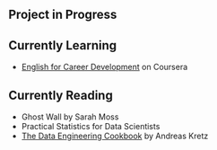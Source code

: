 ## Project in Progress



## Currently Learning
- [English for Career Development](https://www.coursera.org/learn/careerdevelopment/home/welcome) on Coursera

## Currently Reading
- Ghost Wall by Sarah Moss
- Practical Statistics for Data Scientists
- [The Data Engineering Cookbook](https://github.com/andkret/Cookbook/) by Andreas Kretz


